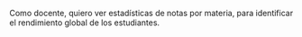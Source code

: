 Como docente, quiero ver estadísticas de notas por materia, para identificar el rendimiento global de los estudiantes.

